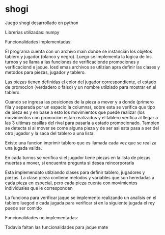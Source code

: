 # shogi
Juego shogi desarrollado en python 

Librerias utilizadas: numpy

Funcionalidades implementadas:

<p>

El programa cuenta con un archivo main donde se instancian los objetos tablero y jugador (blanco y negro). Luego se implementa la logica de los turnos y se llama a las funciones de verificacionde promociones y verificaciond e jaque. losd emas archivos se utilzian apra definir las clases y metodos  para piezas, jugador y tablero.

Las piezas tienen definidas el color del jugador correspondiente, el estado de promocion (verdadero o falso) y un nombre utilziado para mostrar en el tablero.

Cuando se ingresa las posiciones de la pieza a mover y a donde (primero fila y separada por un espacio la columna), sobre esta se verifica que tipo de pieza es y en base a esto los movimientos que puede realizar (los movimientos con promocion estan realizados y el tablero verifica al llegar a las 3 ultimas casillas del rival para pasarla a estado promocionado. Tambien se detecta si al mover se come alguna pieza y de ser asi esta pasa a ser del otro jugador y la saca del tablero a una lista.

Existe una funcion imprimir tablero que es llamada cada vez que se realiza una jugada valida.

En cada turnos se verifica si el jugador tiene piezas en la lista de piezas muertas a mover, si encuentra pregunta si desea reincorporarla

Esta implemendato utilziando clases para definir tablero, jugadores y piezas. La clase pieza contiene metodos y variables que son heredadas a cada pieza en especial, pero cada pieza cuenta con movimientos individuales que le corresponden

La funciona para verificar jaque se implemento realizando un analisis en el tablero luegod e cada jugada para verificar si en la siguiente jugada el rey puede ser comido
</p> 

Funcionalidades no implementadas:

Todavia faltan las funcionalidades para jaque mate

